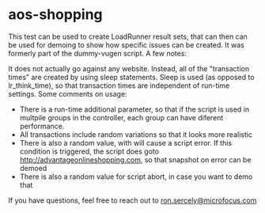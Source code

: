 # aos-shopping

This test can be used to create LoadRunner result sets, that can then can be used for demoing to show how specific issues can be created. 
It was formerly part of the dummy-vugen script. A few notes:

It does not actually go against any website.
Instead, all of the "transaction times" are created by using sleep statements. 
Sleep is used (as opposed to lr_think_time), so that transaction times are independent of run-time settings. Some comments on usage:

* There is a run-time additional parameter, so that if the script is used in multpile groups in the controller, each group can have diferent performance.
* All transactions include random variations so that it looks more realistic
* There is also a random value, with will cause a script error. If this condition is triggered, the script does goto http://advantageonlineshopping.com, 
so that snapshot on error can be demoed
* There is also a random value for script abort, in case you want to demo that

If you have questions, feel free to reach out to ron.sercely@microfocus.com
